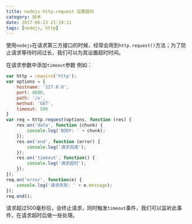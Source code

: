 ```yaml
---
title: nodejs http.request 设置超时
category: 技术
date: 2017-06-23 21:19:11
tags: [nodejs, http]
---
```

使用`nodejs`在请求第三方接口的时候，经常会用到`http.request()`方法；为了防止请求等待时间过长，我们可以为其设置超时时间。
<!-- more -->
在请求参数中添加`timeout`参数
例如：

```js
var http = require('http');
var options = { 
    hostname: '127.0.0', 
    port: 8080, 
    path: '/x', 
    method: 'GET',
    timeout: 500
}
var req = http.request(options, function (res) {
    res.on('data', function (chunk) { 
        console.log('BODY: ' + chunk); 
    });
    res.on('end', function (error) {
        console.log('请求完成');
    });
    res.on('timeout', function() {
        console.log('请求超时');
    });
});
req.on('error', function(e) { 
    console.log('请求失败: ' + e.message); 
});
req.end();
```

请求超过500毫秒后，会终止请求，同时触发`timeout`事件，我们可以监听此事件，在请求超时后做一些处理。
